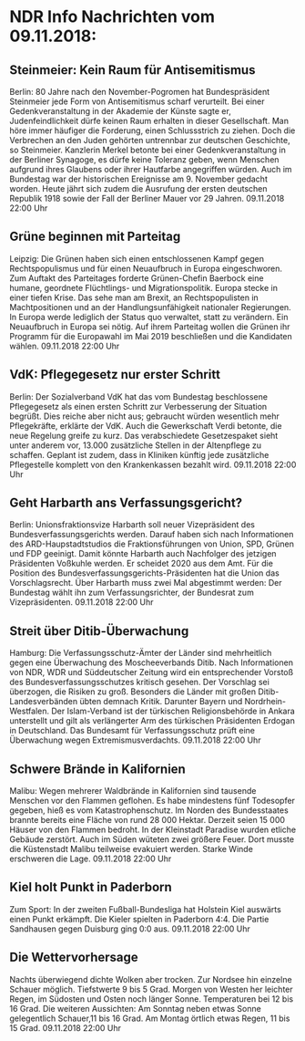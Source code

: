 # NDR Info Nachrichten vom 09.11.2018:


## Steinmeier: Kein Raum für Antisemitismus
Berlin: 80 Jahre nach den November-Pogromen hat Bundespräsident Steinmeier jede Form von Antisemitismus scharf verurteilt. Bei einer Gedenkveranstaltung in der Akademie der Künste sagte er, Judenfeindlichkeit dürfe keinen Raum erhalten in dieser Gesellschaft. Man höre immer häufiger die Forderung, einen Schlussstrich zu ziehen. Doch die Verbrechen an den Juden gehörten untrennbar zur deutschen Geschichte, so Steinmeier. Kanzlerin Merkel betonte bei einer Gedenkveranstaltung in der Berliner Synagoge, es dürfe keine Toleranz geben, wenn Menschen aufgrund ihres Glaubens oder ihrer Hautfarbe angegriffen würden. Auch im Bundestag war der historischen Ereignisse am 9. November gedacht worden. Heute jährt sich zudem die Ausrufung der ersten deutschen Republik 1918 sowie der Fall der Berliner Mauer vor 29 Jahren. 09.11.2018 22:00 Uhr 

## Grüne beginnen mit Parteitag
Leipzig: Die Grünen haben sich einen entschlossenen Kampf gegen Rechtspopulismus und für einen Neuaufbruch in Europa eingeschworen. Zum Auftakt des Parteitages forderte Grünen-Chefin Baerbock eine humane, geordnete Flüchtlings- und Migrationspolitik. Europa stecke in einer tiefen Krise. Das sehe man am Brexit, an Rechtspopulisten in Machtpositionen und an der Handlungsunfähigkeit nationaler Regierungen. In Europa werde lediglich der Status quo verwaltet, statt zu verändern. Ein Neuaufbruch in Europa sei nötig. Auf ihrem Parteitag wollen die Grünen ihr Programm für die Europawahl im Mai 2019 beschließen und die Kandidaten wählen. 09.11.2018 22:00 Uhr 

## VdK: Pflegegesetz nur erster Schritt
Berlin: Der Sozialverband VdK hat das vom Bundestag beschlossene Pflegegesetz als einen ersten Schritt zur Verbesserung der Situation begrüßt. Dies reiche aber nicht aus; gebraucht würden wesentlich mehr Pflegekräfte, erklärte der VdK. Auch die Gewerkschaft Verdi betonte, die neue Regelung greife zu kurz. Das verabschiedete Gesetzespaket sieht unter anderem vor, 13.000 zusätzliche Stellen in der Altenpflege zu schaffen. Geplant ist zudem, dass in Kliniken künftig jede zusätzliche Pflegestelle komplett von den Krankenkassen bezahlt wird. 09.11.2018 22:00 Uhr 

## Geht Harbarth ans Verfassungsgericht?
Berlin: Unionsfraktionsvize Harbarth soll neuer Vizepräsident des Bundesverfassungsgerichts werden. Darauf haben sich nach Informationen des ARD-Haupstadtstudios die Fraktionsführungen von Union, SPD, Grünen und FDP geeinigt. Damit könnte Harbarth auch Nachfolger des jetzigen Präsidenten Voßkuhle werden. Er scheidet 2020 aus dem Amt. Für die Position des Bundesverfassungsgerichts-Präsidenten hat die Union das Vorschlagsrecht. Über Harbarth muss zwei Mal abgestimmt werden: Der Bundestag wählt ihn zum Verfassungsrichter, der Bundesrat zum Vizepräsidenten. 09.11.2018 22:00 Uhr 

## Streit über Ditib-Überwachung
Hamburg:     Die Verfassungsschutz-Ämter der Länder sind mehrheitlich gegen eine Überwachung des Moscheeverbands Ditib. Nach Informationen von NDR, WDR und Süddeutscher Zeitung wird ein entsprechender Vorstoß des Bundesverfassungsschutzes kritisch gesehen. Der Vorschlag sei überzogen, die Risiken zu groß. Besonders die Länder mit großen Ditib-Landesverbänden übten demnach Kritik. Darunter Bayern und Nordrhein-Westfalen. Der Islam-Verband ist der türkischen Religionsbehörde in Ankara unterstellt und gilt als verlängerter Arm des türkischen Präsidenten Erdogan in Deutschland. Das Bundesamt für Verfassungsschutz prüft eine Überwachung wegen Extremismusverdachts. 09.11.2018 22:00 Uhr 

## Schwere Brände in Kalifornien
Malibu: Wegen mehrerer Waldbrände in Kalifornien sind tausende Menschen vor den Flammen geflohen. Es habe mindestens fünf Todesopfer gegeben, hieß es vom Katastrophenschutz. Im Norden des Bundesstaates brannte bereits eine Fläche von rund 28 000 Hektar. Derzeit seien 15 000 Häuser von den Flammen bedroht. In der Kleinstadt Paradise wurden etliche Gebäude zerstört. Auch im Süden wüteten zwei größere Feuer. Dort musste die Küstenstadt Malibu teilweise evakuiert werden. Starke Winde erschweren die Lage. 09.11.2018 22:00 Uhr 

## Kiel holt Punkt in Paderborn
Zum Sport: In der zweiten Fußball-Bundesliga hat Holstein Kiel auswärts einen Punkt erkämpft. Die Kieler spielten in Paderborn 4:4. Die Partie Sandhausen gegen Duisburg ging 0:0 aus. 09.11.2018 22:00 Uhr 

## Die Wettervorhersage
Nachts überwiegend dichte Wolken aber trocken. Zur Nordsee hin einzelne Schauer möglich. Tiefstwerte 9 bis 5 Grad. Morgen von Westen her leichter Regen, im Südosten und Osten noch länger Sonne. Temperaturen bei 12 bis 16 Grad. Die weiteren Aussichten: Am Sonntag neben etwas Sonne gelegentlich Schauer,11 bis 16 Grad. Am Montag örtlich etwas Regen, 11 bis 15 Grad. 09.11.2018 22:00 Uhr 
